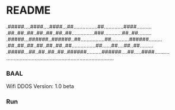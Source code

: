 # README #

.#####....####....####...##................##.............####..........
.##..##..##..##..##..##..##...............###............##..##.........
.#####...######..######..##................##............######.........
.##..##..##..##..##..##..##................##......##....##..##.........
.#####...##..##..##..##..######..........######....##.....####..........
........................................................................

### BAAL ###

 Wifi DDOS
 Version: 1.0 beta


### Run ###


